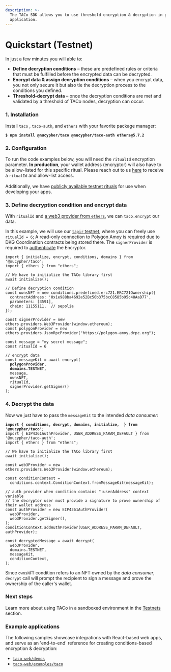```yaml
---
description: >-
  The TACo SDK allows you to use threshold encryption & decryption in your
  application.
---
```


# Quickstart (Testnet)

In just a few minutes you will able to:

* **Define decryption conditions** – these are predefined rules or criteria that must be fulfilled before the encrypted data can be decrypted.
* **Encrypt data & assign decryption conditions** – when you encrypt data, you not only secure it but also tie the decryption process to the conditions you defined.
* **Threshold-decrypt data** – once the decryption conditions are met and validated by a threshold of TACo nodes, decryption can occur.

### 1. Installation

Install `taco` , `taco-auth`, and `ethers` with your favorite package manager:

<pre class="language-bash"><code class="lang-bash"><strong>$ npm install @nucypher/taco @nucypher/taco-auth ethers@5.7.2
</strong></code></pre>

### 2. Configuration

To run the code examples below, you will need the `ritualId` encryption parameter. **In production**, your wallet address (encryptor) will also have to be allow-listed for this specific ritual. Please reach out to us [here](https://discord.com/channels/866378471868727316/870383642751430666) to receive a `ritualId` and allow-list access.\
\
Additionally, we have [publicly available testnet rituals](for-developers/taco-integration/get-started-with-tac.md#testnet-configuration) for use when developing your apps.

### 3. Define decryption condition and encrypt data

With `ritualId` and [a web3 provider from `ethers`](https://docs.ethers.org/v5/api/providers/#providers-getDefaultProvider), we can `taco.encrypt` our data.&#x20;

In this example, we will use our [`tapir` testnet](get-started-with-tac.md#testnet-configuration), where you can freely use `ritualId = 6`; A read-only connection to Polygon Amoy is required due to DKG Coordination contracts being stored there. The `signerProvider` is required to [authenticate](for-developers/references/authentication/) the Encryptor.

<pre class="language-typescript"><code class="lang-typescript">import { initialize, encrypt, conditions, domains } from '@nucypher/taco';
import { ethers } from "ethers";

// We have to initialize the TACo library first
await initialize();

// Define decryption condition
const ownsNFT = new conditions.predefined.erc721.ERC721Ownership({
  contractAddress: '0x1e988ba4692e52Bc50b375bcC8585b95c48AaD77',
  parameters: [3591],
  chain: 11155111,  // sepolia
});

const signerProvider = new ethers.providers.Web3Provider(window.ethereum);
const polygonProvider = new ethers.providers.JsonRpcProvider("https://polygon-amoy.drpc.org");

const message = "my secret message";
const ritualId = 6

// encrypt data
const messageKit = await encrypt(
<strong>  polygonProvider,
</strong><strong>  domains.TESTNET,
</strong>  message,
  ownsNFT,
  ritualId,
  signerProvider.getSigner() 
);
</code></pre>

### 4. Decrypt the data

Now we just have to pass the `messageKit` to the intended _data consumer_:

<pre class="language-typescript"><code class="lang-typescript"><strong>import { conditions, decrypt, domains, initialize,  } from '@nucypher/taco';
</strong>import { EIP4361AuthProvider, USER_ADDRESS_PARAM_DEFAULT } from '@nucypher/taco-auth';
import { ethers } from "ethers";

// We have to initialize the TACo library first
await initialize();

const web3Provider = new ethers.providers.Web3Provider(window.ethereum); 

const conditionContext =
  conditions.context.ConditionContext.fromMessageKit(messageKit);
  
// auth provider when condition contains ":userAddress" context variable
// the decryptor user must provide a signature to prove ownership of their wallet address
const authProvider = new EIP4361AuthProvider(
  web3Provider,
  web3Provider.getSigner(),
);
conditionContext.addAuthProvider(USER_ADDRESS_PARAM_DEFAULT, authProvider);

const decryptedMessage = await decrypt(
  web3Provider,
  domains.TESTNET,
  messageKit,
  conditionContext,
);
</code></pre>

Since `ownsNFT` condition refers to an NFT owned by the _data consumer_, `decrypt` call will prompt the recipient to sign a message and prove the ownership of the caller's wallet.

### Next steps

Learn more about using TACo in a sandboxed environment in the [Testnets](for-developers/taco-integration/get-started-with-tac.md) section.

### Example applications

The following samples showcase integrations with React-based web apps, and serve as an 'end-to-end' reference for creating conditions-based encryption & decryption:

* [`taco-web/demos`](https://github.com/nucypher/taco-web/tree/main/demos)
* [`taco-web/examples/taco`](https://github.com/nucypher/taco-web/tree/main/examples/taco)
